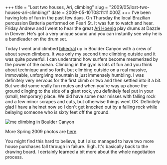 +++
title = "Lost two houses, Ari, climbing"
slug = "2009/05/lost-two-houses-ari-climbing/"
date = 2009-05-10T08:11:11.000Z
+++
I've been having lots of fun in the past few days. On Thursday the local Brazilian percussion Batteria performed on Pearl St. It was fun to watch and hear. Friday Andrew and I went to hear the great [Ari Hoenig](http://www.arihoenig.com/) play drums at Dazzle in Denver. He's got a very unique sound and you can instantly see why he is a bandleader on the drum set.

Today I went and climbed [bihedral](http://www.mountainproject.com/v/colorado/boulder/boulder_canyon/105756346) up in Boulder Canyon with a crew of about seven climbers. It was only my second time climbing outside and it was quite powerful. I can understand how surfers become mesmerized by the power of the ocean. Climbing in the gym is lots of fun and you think about technique and so forth, but climbing outside on a real massive, immovable, unforgiving mountain is just immensely humbling. I was definitely very nervous for the first climb or two and then settled into it a bit. But we did some really fun routes and when you're way up above the ground clinging to the side of a giant rock, you definitely feel put in your (small, temporary) place. We did have some near misses with falling rock and a few minor scrapes and cuts, but otherwise things went OK. Definitely glad I have a helmet now so I don't get knocked out by a falling rock while belaying someone who is sixty feet off the ground.

![me climbing in Boulder Canyon](/photos/spring_2009/019_bihedral.jpg)

More Spring 2009 photos are [here](/app/photos?gallery=spring_2009).

You might find this hard to believe, but I also managed to have two more house purchases fall through in failure. Sigh. It's basically back to the drawing board. I certainly learned a bit more about the whole negotiation process.